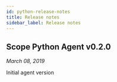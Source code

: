 ```yaml
---
id: python-release-notes
title: Release notes
sidebar_label: Release notes
---
```



## Scope Python Agent v0.2.0

*March 08, 2019*

Initial agent version



